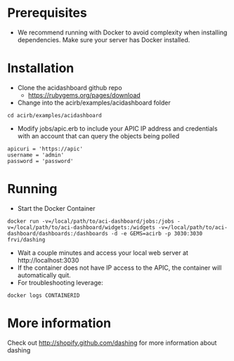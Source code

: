 # Prerequisites
- We recommend running with Docker to avoid complexity when installing dependencies.  Make sure your server has Docker installed.

# Installation
- Clone the acidashboard github repo
  - https://rubygems.org/pages/download
- Change into the acirb/examples/acidashboard folder  
```
cd acirb/examples/acidashboard
```
- Modify jobs/apic.erb to include your APIC IP address and credentials with an account that can query the objects being polled
```
apicuri = 'https://apic'
username = 'admin'
password = 'password'
```

# Running
- Start the Docker Container
```
docker run -v=/local/path/to/aci-dashboard/jobs:/jobs -v=/local/path/to/aci-dashboard/widgets:/widgets -v=/local/path/to/aci-dashboard/dashboards:/dashboards -d -e GEMS=acirb -p 3030:3030 frvi/dashing
```
- Wait a couple minutes and access your local web server at http://localhost:3030
- If the container does not have IP access to the APIC, the container will automatically quit.  
- For troubleshooting leverage:
```
docker logs CONTAINERID
```

# More information
Check out http://shopify.github.com/dashing for more information about dashing
